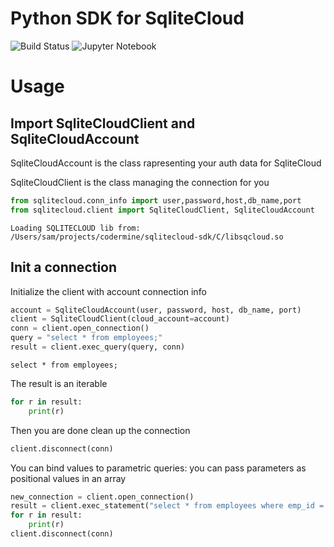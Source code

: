 # Python SDK for SqliteCloud



![Build Status](https://github.com/codermine/sqlitecloud-python-sdk/actions/workflows/deploy.yaml/badge.svg "Build Status") ![Jupyter Notebook](https://img.shields.io/badge/jupyter-%23FA0F00.svg?style=plastic&logo=jupyter&logoColor=white)

# Usage

## Import SqliteCloudClient and SqliteCloudAccount

SqliteCloudAccount is the class rapresenting your auth data for SqliteCloud

SqliteCloudClient is the class managing the connection for you


```python
from sqlitecloud.conn_info import user,password,host,db_name,port
from sqlitecloud.client import SqliteCloudClient, SqliteCloudAccount
```

    Loading SQLITECLOUD lib from: /Users/sam/projects/codermine/sqlitecloud-sdk/C/libsqcloud.so


## Init a connection

Initialize the client with account connection info


```python
account = SqliteCloudAccount(user, password, host, db_name, port)
client = SqliteCloudClient(cloud_account=account)
conn = client.open_connection()
query = "select * from employees;"
result = client.exec_query(query, conn)
```

    select * from employees;


The result is an iterable


```python
for r in result:
    print(r)
```


Then you are done clean up the connection


```python
client.disconnect(conn)

```

You can bind values to parametric queries: you can pass parameters as positional values in an array


```python
new_connection = client.open_connection()
result = client.exec_statement("select * from employees where emp_id = ?", [1],conn=new_connection)
for r in result:
    print(r)
client.disconnect(conn)
```

